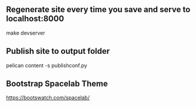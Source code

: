 ## Regenerate site every time you save and serve to localhost:8000
make devserver

## Publish site to output folder
pelican content -s publishconf.py

## Bootstrap Spacelab Theme
https://bootswatch.com/spacelab/

